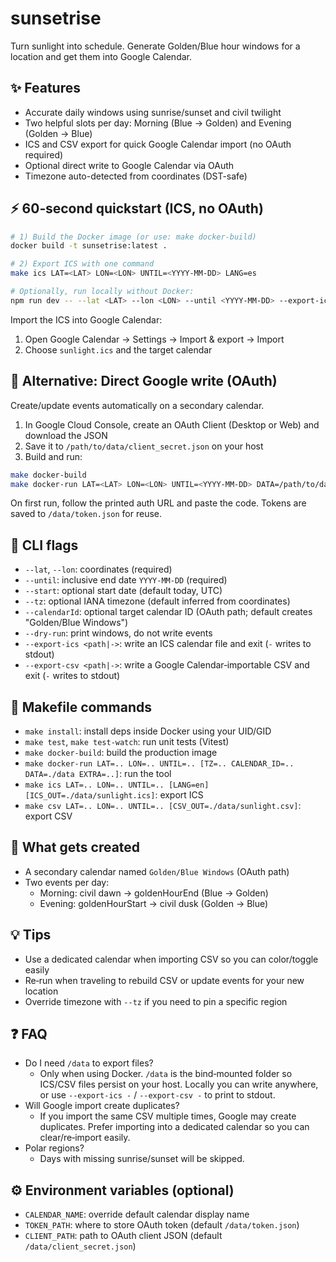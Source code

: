 # sunsetrise

Turn sunlight into schedule. Generate Golden/Blue hour windows for a location and get them into Google Calendar.

## ✨ Features

- Accurate daily windows using sunrise/sunset and civil twilight
- Two helpful slots per day: Morning (Blue → Golden) and Evening (Golden → Blue)
- ICS and CSV export for quick Google Calendar import (no OAuth required)
- Optional direct write to Google Calendar via OAuth
- Timezone auto-detected from coordinates (DST-safe)

## ⚡ 60‑second quickstart (ICS, no OAuth)

```bash
# 1) Build the Docker image (or use: make docker-build)
docker build -t sunsetrise:latest .

# 2) Export ICS with one command
make ics LAT=<LAT> LON=<LON> UNTIL=<YYYY-MM-DD> LANG=es

# Optionally, run locally without Docker:
npm run dev -- --lat <LAT> --lon <LON> --until <YYYY-MM-DD> --export-ics ./sunlight.ics
```

Import the ICS into Google Calendar:

1. Open Google Calendar → Settings → Import & export → Import
2. Choose `sunlight.ics` and the target calendar

## 🔐 Alternative: Direct Google write (OAuth)

Create/update events automatically on a secondary calendar.

1. In Google Cloud Console, create an OAuth Client (Desktop or Web) and download the JSON
2. Save it to `/path/to/data/client_secret.json` on your host
3. Build and run:

```bash
make docker-build
make docker-run LAT=<LAT> LON=<LON> UNTIL=<YYYY-MM-DD> DATA=/path/to/data
```

On first run, follow the printed auth URL and paste the code. Tokens are saved to `/data/token.json` for reuse.

## 🧭 CLI flags

- `--lat`, `--lon`: coordinates (required)
- `--until`: inclusive end date `YYYY-MM-DD` (required)
- `--start`: optional start date (default today, UTC)
- `--tz`: optional IANA timezone (default inferred from coordinates)
- `--calendarId`: optional target calendar ID (OAuth path; default creates "Golden/Blue Windows")
- `--dry-run`: print windows, do not write events
- `--export-ics <path|->`: write an ICS calendar file and exit (`-` writes to stdout)
- `--export-csv <path|->`: write a Google Calendar‑importable CSV and exit (`-` writes to stdout)

## 🧰 Makefile commands

- `make install`: install deps inside Docker using your UID/GID
- `make test`, `make test-watch`: run unit tests (Vitest)
- `make docker-build`: build the production image
- `make docker-run LAT=.. LON=.. UNTIL=.. [TZ=.. CALENDAR_ID=.. DATA=./data EXTRA=..]`: run the tool
- `make ics LAT=.. LON=.. UNTIL=.. [LANG=en] [ICS_OUT=./data/sunlight.ics]`: export ICS
- `make csv LAT=.. LON=.. UNTIL=.. [CSV_OUT=./data/sunlight.csv]`: export CSV

## 📅 What gets created

- A secondary calendar named `Golden/Blue Windows` (OAuth path)
- Two events per day:
  - Morning: civil dawn → goldenHourEnd (Blue → Golden)
  - Evening: goldenHourStart → civil dusk (Golden → Blue)

## 💡 Tips

- Use a dedicated calendar when importing CSV so you can color/toggle easily
- Re‑run when traveling to rebuild CSV or update events for your new location
- Override timezone with `--tz` if you need to pin a specific region

## ❓ FAQ

- Do I need `/data` to export files?
  - Only when using Docker. `/data` is the bind‑mounted folder so ICS/CSV files persist on your host. Locally you can write anywhere, or use `--export-ics -` / `--export-csv -` to print to stdout.
- Will Google import create duplicates?
  - If you import the same CSV multiple times, Google may create duplicates. Prefer importing into a dedicated calendar so you can clear/re‑import easily.
- Polar regions?
  - Days with missing sunrise/sunset will be skipped.

## ⚙️ Environment variables (optional)

- `CALENDAR_NAME`: override default calendar display name
- `TOKEN_PATH`: where to store OAuth token (default `/data/token.json`)
- `CLIENT_PATH`: path to OAuth client JSON (default `/data/client_secret.json`)
